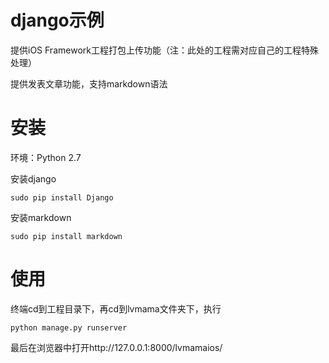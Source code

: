 # django示例
提供iOS Framework工程打包上传功能（注：此处的工程需对应自己的工程特殊处理）

提供发表文章功能，支持markdown语法

# 安装
环境：Python 2.7

安装django

<code>sudo pip install Django</code>

安装markdown

<code>sudo pip install markdown</code>

# 使用
终端cd到工程目录下，再cd到lvmama文件夹下，执行

<code>python manage.py runserver</code>

最后在浏览器中打开http://127.0.0.1:8000/lvmamaios/
